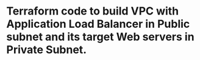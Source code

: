 # Terraform code to build VPC with Application Load Balancer in Public subnet and its target Web servers in Private Subnet.

